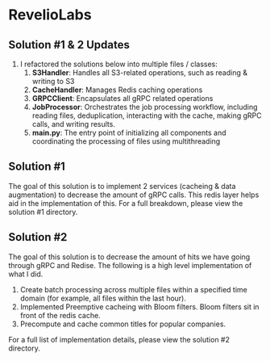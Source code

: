 # RevelioLabs

## Solution #1 & 2 Updates
1. I refactored the solutions below into multiple files / classes:
    1. **S3Handler**: Handles all S3-related operations, such as reading & writing to S3
    2. **CacheHandler**: Manages Redis caching operations
    3. **GRPCClient**: Encapsulates all gRPC related operations
    4. **JobProcessor**: Orchestrates the job processing workflow, including reading files, deduplication, interacting with the cache, making gRPC calls, and writing results.
    5. **main.py**: The entry point of initializing all components and coordinating the processing of files using multithreading

## Solution #1
The goal of this solution is to implement 2 services (cacheing & data augmentation) to decrease the amount of gRPC calls. This redis layer helps aid in the implementation of this. For a full breakdown, please view the solution #1 directory.

## Solution #2
The goal of this solution is to decrease the amount of hits we have going through gRPC and Redise. The following is a high level implementation of what I did.
  1. Create batch processing across multiple files within a specified time domain (for example, all files within the last hour).
  2. Implemented Preemptive cacheing with Bloom filters. Bloom filters sit in front of the redis cache.
  3. Precompute and cache common titles for popular companies.

For a full list of implementation details, please view the solution #2 directory.
